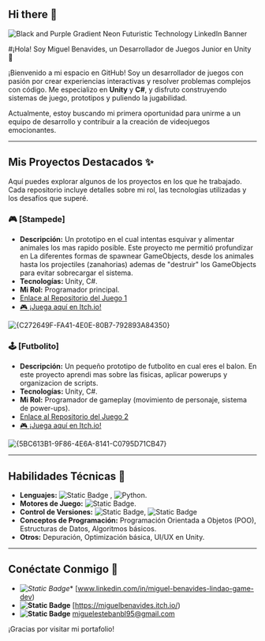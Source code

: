 ## Hi there 👋


![Black and Purple Gradient Neon Futuristic Technology LinkedIn Banner](https://github.com/user-attachments/assets/9a47ac10-920d-4310-aecd-8f96c7c681a1)


#¡Hola! Soy Miguel Benavides, un Desarrollador de Juegos Junior en Unity 👋

¡Bienvenido a mi espacio en GitHub! Soy un desarrollador de juegos con pasión por crear experiencias interactivas y resolver problemas complejos con código. Me especializo en **Unity** y **C#**, y disfruto construyendo sistemas de juego, prototipos y puliendo la jugabilidad.

Actualmente, estoy buscando mi primera oportunidad para unirme a un equipo de desarrollo y contribuir a la creación de videojuegos emocionantes.

---

## Mis Proyectos Destacados ✨

Aquí puedes explorar algunos de los proyectos en los que he trabajado. Cada repositorio incluye detalles sobre mi rol, las tecnologías utilizadas y los desafíos que superé.

### 🎮 [Stampede]
* **Descripción:** Un prototipo en el cual intentas esquivar y alimentar animales los mas rapido posible. Este proyecto me permitió profundizar en La diferentes formas de spawnear GameObjects, desde los animales hasta los projectiles (zanahorias) ademas de "destruir" los GameObjects para evitar sobrecargar el sistema.
* **Tecnologías:** Unity, C#.
* **Mi Rol:** Programador principal.
* [Enlace al Repositorio del Juego 1](https://github.com/TuUsuario/NombreDeTuJuego1)
* [🎮 ¡Juega aquí en Itch.io!](https://miguelbenavides.itch.io/prototype-2)

![{C272649F-FA41-4E0E-80B7-792893A84350}](https://github.com/user-attachments/assets/2284f227-bb3f-4473-a36b-b4737c994471)


### 🕹️ [Futbolito]
* **Descripción:** Un pequeño prototipo de futbolito en cual eres el balon. En este proyecto aprendi mas sobre las fisicas, aplicar powerups y organizacion de scripts.
* **Tecnologías:** Unity, C#.
* **Mi Rol:** Programador de gameplay (movimiento de personaje, sistema de power-ups).
* [Enlace al Repositorio del Juego 2](https://github.com/TuUsuario/NombreDeTuJuego2)
* [🎮 ¡Juega aquí en Itch.io!](https://miguelbenavides.itch.io/prototype-4)

![{5BC613B1-9F86-4E6A-8141-C0795D71CB47}](https://github.com/user-attachments/assets/2f9921d1-118b-4b35-bb95-f18587eb10b1)

---

## Habilidades Técnicas 🚀
* **Lenguajes:** ![Static Badge](https://img.shields.io/badge/%23-yellow?logo=C&logoColor=black)
, ![Python](https://img.shields.io/badge/Python-blue?logo=python&logoColor=yellow).
* **Motores de Juego:** ![Static Badge](https://img.shields.io/badge/Unity-Intermedio-blue?logo=Unity&logoColor=black).
* **Control de Versiones:** ![Static Badge](https://img.shields.io/badge/Git-yellow?logo=Git&logoColor=black), ![Static Badge](https://img.shields.io/badge/Github-blue?logo=Github&logoColor=black)
* **Conceptos de Programación:** Programación Orientada a Objetos (POO), Estructuras de Datos, Algoritmos básicos.
* **Otros:** Depuración, Optimización básica, UI/UX en Unity.

---

## Conéctate Conmigo 📧
* *![Static Badge](https://img.shields.io/badge/Linkedin-blue)** [www.linkedin.com/in/miguel-benavides-lindao-game-dev)
* **![Static Badge](https://img.shields.io/badge/Itch.io-black?logo=Itch.io&logoColor=orange)** [https://miguelbenavides.itch.io/)
* **![Static Badge](https://img.shields.io/badge/Gmail-white?logo=Gmail&logoColor=red)** [miguelestebanbl95@gmail.com](miguelestebanbl95@gmail.com)

¡Gracias por visitar mi portafolio!
